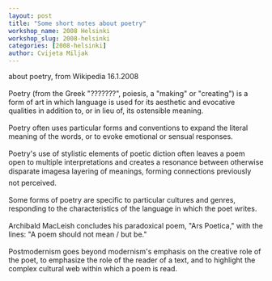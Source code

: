 ```yaml
---
layout: post
title: "Some short notes about poetry"
workshop_name: 2008 Helsinki 
workshop_slug: 2008-helsinki
categories: [2008-helsinki]
author: Cvijeta Miljak
---
```

about poetry, from Wikipedia 16.1.2008<br />
<br />
Poetry (from the Greek &quot;???????&quot;, poiesis, a &quot;making&quot; or &quot;creating&quot;) is a form of art in which language is used for its aesthetic and evocative qualities in addition to, or in lieu of, its ostensible meaning. <br />
<br />
Poetry often uses particular forms and conventions to expand the literal meaning of the words, or to evoke emotional or sensual responses.<br />
<br />
Poetry's use of stylistic elements of poetic diction often leaves a poem open to multiple interpretations and creates a resonance between otherwise disparate imagesa layering of meanings, forming connections previously not perceived.<br />
<br />
Some forms of poetry are specific to particular cultures and genres, responding to the characteristics of the language in which the poet writes.<br />
<br />
Archibald MacLeish concludes his paradoxical poem, &quot;Ars Poetica,&quot; with the lines: &quot;A poem should not mean / but be.&quot;<br />
<br />
Postmodernism goes beyond modernism's emphasis on the creative role of the poet, to emphasize the role of the reader of a text, and to highlight the complex cultural web within which a poem is read.

